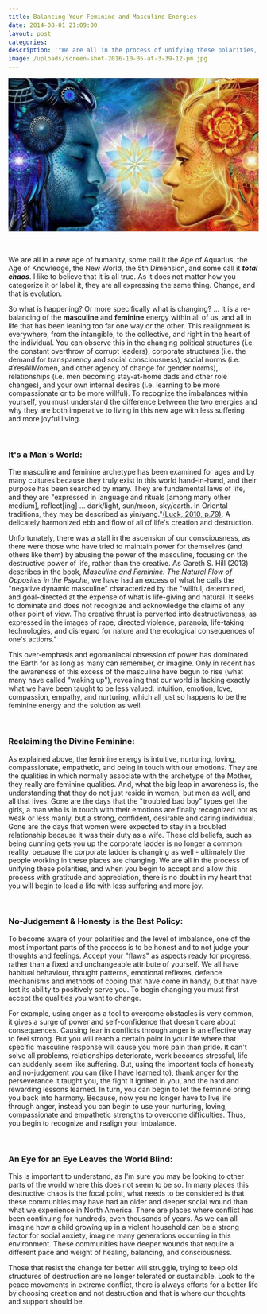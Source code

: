 ```yaml
---
title: Balancing Your Feminine and Masculine Energies
date: 2014-08-01 21:09:00
layout: post
categories:
description: '"We are all in the process of unifying these polarities, and when you begin to accept and allow this process with gratitude and appreciation, there is no doubt in my heart that you will begin to lead a life with less suffering and more joy."'
image: /uploads/screen-shot-2016-10-05-at-3-39-12-pm.jpg
---
```



![](/uploads/versions/screen-shot-2015-07-06-at-2-05-31-pm---x----553-339x---.png)

&nbsp;

We are all in a new age of humanity, some call it the Age of Aquarius, the Age of Knowledge, the New World, the 5th Dimension, and some call it ***total chaos***. I like to believe that it is all true. As it does not matter how you categorize it or label it, they are all expressing the same thing. Change, and that is evolution.&nbsp;

So what is happening? Or more specifically what is changing? … It is a re-balancing of the **masculine** and **feminine** energy within all of us, and all in life that has been leaning too far one way or the other. This realignment is everywhere, from the intangible, to the collective, and right in the heart of the individual. You can observe this in the changing political structures (i.e. the constant overthrow of corrupt leaders), corporate structures (i.e. the demand for transparency and social consciousness), social norms (i.e. #YesAllWomen, and other agency of change for gender norms), relationships (i.e. men becoming stay-at-home dads and other role changes), and your own internal desires (i.e. learning to be more compassionate or to be more willful). To recognize the imbalances within yourself, you must understand the difference between the two energies and why they are both imperative to living in this new age with less suffering and more joyful living.

&nbsp;

### **It's a Man's World:**

The masculine and feminine archetype has been examined for ages and by many cultures because they truly exist in this world hand-in-hand, and their purpose has been searched by many. They are fundamental laws of life, and they are "expressed in language and rituals [among many other medium], reflect[ing] … dark/light, sun/moon, sky/earth. In Oriental traditions, they may be described as yin/yang."[(Luck, 2010, p.79)](https://gallery.mailchimp.com/c616a68c09aae3ea3e536552e/files/163ba013-758f-49b1-8019-2e84493922e7.pdf). A delicately harmonized ebb and flow of all of life's creation and destruction.

Unfortunately, there was a stall in the ascension of our consciousness, as there were those who have tried to maintain power for themselves (and others like them) by abusing the power of the masculine, focusing on the destructive power of life, rather than the creative. As Gareth S. Hill (2013) describes in the book, *Masculine and Feminine: The Natural Flow of Opposites in the Psyche*, we have had an excess of what he calls the "negative dynamic masculine" characterized by the "willful, determined, and goal-directed at the expense of what is life-giving and natural. It seeks to dominate and does not recognize and acknowledge the claims of any other point of view. The creative thrust is perverted into destructiveness, as expressed in the images of rape, directed violence, paranoia, life-taking technologies, and disregard for nature and the ecological consequences of one's actions."&nbsp;

This over-emphasis and egomaniacal obsession of power has dominated the Earth for as long as many can remember, or imagine. Only in recent has the awareness of this excess of the masculine have begun to rise (what many have called "waking up"), revealing that our world is lacking exactly what we have been taught to be less valued: intuition, emotion, love, compassion, empathy, and nurturing, which all just so happens to be the feminine energy and the solution as well.&nbsp;

&nbsp;

### **Reclaiming the Divine Feminine:**

As explained above, the feminine energy is intuitive, nurturing, loving, compassionate, empathetic, and being in touch with our emotions. They are the qualities in which normally associate with the archetype of the Mother, they really are feminine qualities. And, what the big leap in awareness is, the understanding that they do not just reside in women, but men as well, and all that lives. Gone are the days that the "troubled bad boy" types get the girls, a man who is in touch with their emotions are finally recognized not as weak or less manly, but a strong, confident, desirable and caring individual. Gone are the days that women were expected to stay in a troubled relationship because it was their duty as a wife. These old beliefs, such as being cunning gets you up the corporate ladder is no longer a common reality, because the corporate ladder is changing as well - ultimately the people working in these places are changing. We are all in the process of unifying these polarities, and when you begin to accept and allow this process with gratitude and appreciation, there is no doubt in my heart that you will begin to lead a life with less suffering and more joy.

&nbsp;

### **No-Judgement & Honesty is the Best Policy:**

To become aware of your polarities and the level of imbalance, one of the most important parts of the process is to be honest and to not judge your thoughts and feelings. Accept your "flaws" as aspects ready for progress, rather than a fixed and unchangeable attribute of yourself. We all have habitual behaviour, thought patterns, emotional reflexes, defence mechanisms and methods of coping that have come in handy, but that have lost its ability to positively serve you. To begin changing you must first accept the qualities you want to change.

For example, using anger as a tool to overcome obstacles is very common, it gives a surge of power and self-confidence that doesn't care about consequences. Causing fear in conflicts through anger is an effective way to feel strong. But you will reach a certain point in your life where that specific masculine response will cause you more pain than pride. It can't solve all problems, relationships deteriorate, work becomes stressful, life can suddenly seem like suffering. But, using the important tools of honesty and no-judgement you can (like I have learned to), thank anger for the perseverance it taught you, the fight it ignited in you, and the hard and rewarding lessons learned. In turn, you can begin to let the feminine bring you back into harmony. Because, now you no longer have to live life through anger, instead you can begin to use your nurturing, loving, compassionate and empathetic strengths to overcome difficulties. Thus, you begin to recognize and realign your imbalance.

&nbsp;

### **An Eye for an Eye Leaves the World Blind:**

This is important to understand, as I'm sure you may be looking to other parts of the world where this does not seem to be so. In many places this destructive chaos is the focal point, what needs to be considered is that these communities may have had an older and deeper social wound than what we experience in North America. There are places where conflict has been continuing for hundreds, even thousands of years. As we can all imagine how a child growing up in a violent household can be a strong factor for social anxiety, imagine many generations occurring in this environment. These communities have deeper wounds that require a different pace and weight of healing, balancing, and consciousness.

Those that resist the change for better will struggle, trying to keep old structures of destruction are no longer tolerated or sustainable. Look to the peace movements in extreme conflict, there is always efforts for a better life by choosing creation and not destruction and that is where our thoughts and support should be.